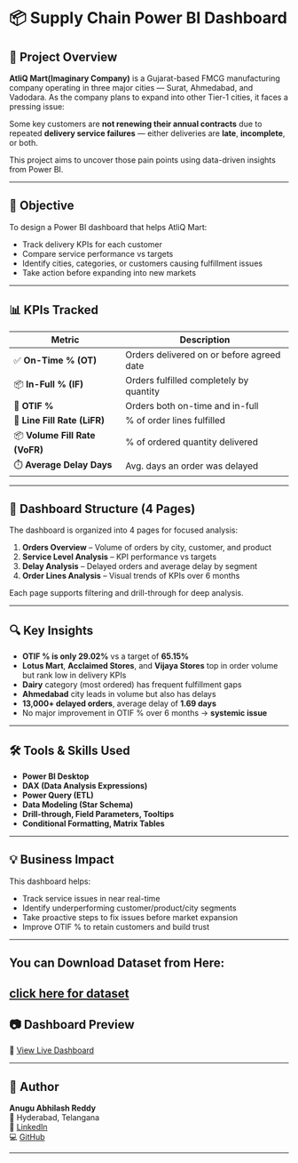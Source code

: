 # 📦 Supply Chain Power BI Dashboard 

## 🧠 Project Overview

**AtliQ Mart(Imaginary Company)** is a Gujarat-based FMCG manufacturing company operating in three major cities — Surat, Ahmedabad, and Vadodara. As the company plans to expand into other Tier-1 cities, it faces a pressing issue:

Some key customers are **not renewing their annual contracts** due to repeated **delivery service failures** — either deliveries are **late**, **incomplete**, or both.

This project aims to uncover those pain points using data-driven insights from Power BI.

---

## 🎯 Objective

To design a Power BI dashboard that helps AtliQ Mart:
- Track delivery KPIs for each customer
- Compare service performance vs targets
- Identify cities, categories, or customers causing fulfillment issues
- Take action before expanding into new markets

---

## 📊 KPIs Tracked

| Metric                      |     Description                               |
|----------------------       |-----------------------------------------------|
| ✅ **On-Time % (OT)**      | Orders delivered on or before agreed date     |
| 📦 **In-Full % (IF)**      | Orders fulfilled completely by quantity       |
| 🎯 **OTIF %**              | Orders both on-time and in-full               |
| 📏 **Line Fill Rate (LiFR)** | % of order lines fulfilled                  |
| 📦 **Volume Fill Rate (VoFR)** | % of ordered quantity delivered           |
| ⏱️ **Average Delay Days**  | Avg. days an order was delayed                |

---

## 📑 Dashboard Structure (4 Pages)

The dashboard is organized into 4 pages for focused analysis:

1. **Orders Overview** – Volume of orders by city, customer, and product  
2. **Service Level Analysis** – KPI performance vs targets  
3. **Delay Analysis** – Delayed orders and average delay by segment  
4. **Order Lines Analysis** – Visual trends of KPIs over 6 months

Each page supports filtering and drill-through for deep analysis.

---

## 🔍 Key Insights

- **OTIF % is only 29.02%** vs a target of **65.15%**
- **Lotus Mart**, **Acclaimed Stores**, and **Vijaya Stores** top in order volume but rank low in delivery KPIs
- **Dairy** category (most ordered) has frequent fulfillment gaps
- **Ahmedabad** city leads in volume but also has delays
- **13,000+ delayed orders**, average delay of **1.69 days**
- No major improvement in OTIF % over 6 months → **systemic issue**

---

## 🛠 Tools & Skills Used

- **Power BI Desktop**
- **DAX (Data Analysis Expressions)**
- **Power Query (ETL)**
- **Data Modeling (Star Schema)**
- **Drill-through, Field Parameters, Tooltips**
- **Conditional Formatting, Matrix Tables**

---

## 💡 Business Impact

This dashboard helps:
- Track service issues in near real-time
- Identify underperforming customer/product/city segments
- Take proactive steps to fix issues before market expansion
- Improve OTIF % to retain customers and build trust

---
## You can Download Dataset from Here:
[click here for dataset](https://codebasics.io/challenges/codebasics-resume-project-challenge/5)
--- 
## 📷 Dashboard Preview
🔗 [View Live Dashboard](https://app.powerbi.com/view?r=eyJrIjoiOWJmNmMxYWMtNzg3Ny00ZWI4LWFiNDAtMWRiNWJhNzNmZTU0IiwidCI6IjIxZmE1Njk5LTYzNTItNDFiZS05YjVhLWJjMTFmZjAxOWRiNCJ9)

---

## 👤 Author

**Anugu Abhilash Reddy**  
📍 Hyderabad, Telangana  
🔗 [LinkedIn](https://www.linkedin.com/in/abhilashreddyanugu)  
💻 [GitHub](https://github.com/AnuguAbhilashreddy)

---

